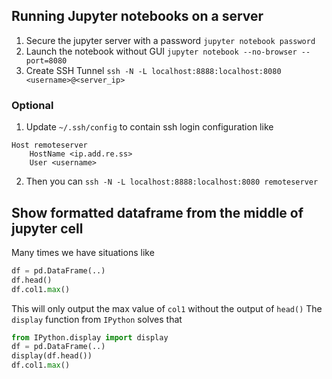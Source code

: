 ## Running Jupyter notebooks on a server

1. Secure the jupyter server with a password
`jupyter notebook password`
3. Launch the notebook without GUI
`jupyter notebook --no-browser --port=8080`
2. Create SSH Tunnel
`ssh -N -L localhost:8888:localhost:8080 <username>@<server_ip>`

### Optional

1. Update `~/.ssh/config` to contain ssh login configuration like

```
Host remoteserver
    HostName <ip.add.re.ss>
    User <username>
```
2. Then you can `ssh -N -L localhost:8888:localhost:8080 remoteserver`

## Show formatted dataframe from the middle of jupyter cell

Many times we have situations like
```python
df = pd.DataFrame(..)
df.head()
df.col1.max()
```
This will only output the max value of `col1` without the output of `head()`
The `display` function from `IPython` solves that
```python
from IPython.display import display
df = pd.DataFrame(..)
display(df.head())
df.col1.max()
```
